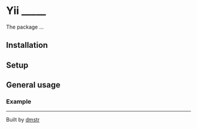 # Yii _____

The package ...

## Installation

## Setup

## General usage

### Example

---

Built by [dmstr](http://diemeisterei.de)
